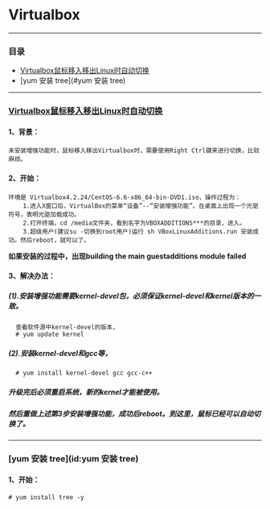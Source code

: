 # Virtualbox

---

### 目录

* [Virtualbox鼠标移入移出Linux时自动切换](#Virtualbox鼠标移入移出Linux时自动切换)
* [yum 安装 tree](#yum 安装 tree)

---

### [Virtualbox鼠标移入移出Linux时自动切换](id:Virtualbox鼠标移入移出Linux时自动切换)

#### 1、背景：

    未安装增强功能时，鼠标移入移出Virtualbox时，需要使用Right Ctrl键来进行切换，比较麻烦。

#### 2、开始：
    环境是 Virtualbox4.2.24/CentOS-6.6-x86_64-bin-DVD1.iso，操作过程为：
		1.进入X窗口后，VirtualBox的菜单“设备”--“安装增强功能”。在桌面上出现一个光驱符号，表明光驱加载成功。
		2.打开终端，cd /media文件夹，看到名字为VBOXADDITIONS***的目录，进入。
		3.超级用户(建议su -切换到root用户)运行 sh VBoxLinuxAdditions.run 安装成功。然后reboot，就可以了。

**如果安装的过程中，出现building the main guestadditions module failed**

#### 3、解决办法：

##### (1).安装增强功能需要kernel-devel包，必须保证kernel-devel和kernel版本的一致。
      查看软件源中kernel-devel的版本，
      # yum update kernel 
##### (2).安装kernel-devel和gcc等，
      # yum install kernel-devel gcc gcc-c++  
##### 升级完后必须重启系统，新的kernel才能被使用。

##### 然后重做上述第3步安装增强功能，成功后reboot。到这里，鼠标已经可以自动切换了。

---

### [yum 安装 tree](id:yum 安装 tree)

#### 1、开始：
	# yum install tree -y


